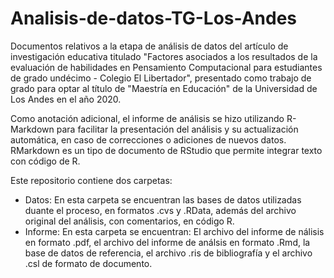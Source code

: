 # Analisis-de-datos-TG-Los-Andes
Documentos relativos a la etapa de análisis de datos del artículo de investigación educativa titulado "Factores asociados a los resultados de la evaluación de habilidades en Pensamiento Computacional para estudiantes de grado undécimo - Colegio El Libertador", presentado como trabajo de grado para optar al título de "Maestría en Educación" de la Universidad de Los Andes en el año 2020.

Como anotación adicional, el informe de análisis se hizo utilizando R-Markdown para facilitar la presentación del análisis y su actualización automática, en caso de correcciones o adiciones de nuevos datos. RMarkdown es un tipo de documento de RStudio que permite integrar texto con código de R.

Este repositorio contiene dos carpetas:

 - Datos: En esta carpeta se encuentran las bases de datos utilizadas duante el proceso, en formatos .cvs y .RData, además del archivo original del análisis, con comentarios, en código R.
 - Informe: En esta carpeta se encuentran: El archivo del informe de nálisis en formato .pdf, el archivo del informe de análsis en formato .Rmd, la base de datos de referencia, el archivo .ris de bibliografía y el archivo .csl de formato de documento.
